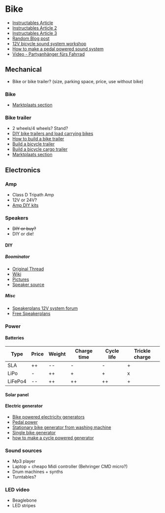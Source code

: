 # Bike

- [Instructables Article](http://www.instructables.com/id/Battery-Powered-Mobile-Party-Sound-Systems/)
- [Instructables Article 2](http://www.instructables.com/id/Bike-Party-Sound-Trailer/)
- [Instructables Article 3](http://www.instructables.com/id/How-to-make-a-trailer-mounted-bike-sound-system/)
- [Random Blog post](http://momentummag.com/columns/diy/diy-off-the-grid-sound-systems/)
- [12V bicycle sound system workshop](https://archive.org/details/12vsoundsys)
- [How to make a pedal powered sound system](http://carbusters.org/2009/12/01/how-to-make-a-pedal-powered-sound-system/)
- [Video - Partyanhänger fürs Fahrrad](http://www.youtube.com/watch?v=FHgr8INmSSs)

## Mechanical

- Bike or bike trailer? (size, parking space, price, use without bike)

### Bike

- [Marktplaats section](http://www.marktplaats.nl/z/fietsen-en-brommers/fietsen-bakfietsen.html?categoryId=446)

### Bike trailer

- 2 wheels/4 wheels? Stand?
- [DIY bike trailers and load carrying bikes](http://www.chiark.greenend.org.uk/~armb/cycling/trailer.html)
- [How to build a bike trailer](http://www.instructables.com/id/How-to-Build-a-Bike-Trailer/)
- [Build a bicycle trailer](http://www.motherearthnews.com/diy/bicycle-trailer-zmaz81jazraw.aspx)
- [Build a bicycle cargo trailer](http://www.wikihow.com/Build-a-Bicycle-Cargo-Trailer)
- [Marktplaats section](http://www.marktplaats.nl/z/fietsen-en-brommers/fietsaccessoires-aanhangers-en-karren.html?categoryId=450)

## Electronics

### Amp

- Class D Tripath Amp
- 12V or 24V?
- [Amp DIY kits](http://shop.41hz.com/shop/)

### Speakers

- ~~DIY or buy?~~
- DIY or die!

#### DIY

##### Boominator

- [Original Thread](http://www.diyaudio.com/forums/class-d/104402-boominator-another-stab-ultimate-party-machine.html)
- [Wiki](http://boominator.dk/index.php/Main_Page)
- [Pictures](http://imgur.com/a/bbRhJ)
- [Speaker source](http://www.bluearan.co.uk/index.php?search=boominator&x=-871&y=-102&stk=Any+Stock+Availability&perp=10)

##### Misc

- [Speakerplans 12V system forum](http://forum.speakerplans.com/12v-powered-systems_forum5.html)
- [Free Speakerplans](http://www.freespeakerplans.com/plans)

### Power

#### Batteries

Type   |Price|Weight|Charge time|Cycle life|Trickle charge
-------|-----|------|-----------|----------|--------------
SLA    |++   |--    |-          |-         |+
LiPo   |-    |++    |+          |+         |x
LiFePo4|--   |++    |++         |++        |+

#### Solar panel

#### Electric generator

- [Bike powered electricity generators](http://www.lowtechmagazine.com/2011/05/bike-powered-electricity-generators.html)
- [Pedal power](http://www.thebackshed.com/Windmill/articles/PedalPower.asp)
- [Stationary bike generator from washing machine](http://www.instructables.com/id/Stationary-Bike-Generator-from-Washing-Machine/)
- [Single bike generator](http://www.magnificentrevolution.org/diy/single-bike-generator/)
- [how to make a cycle powered generator](http://www.stewardwood.org/resources/DIYcyclepower.htm)

### Sound sources

- Mp3 player
- Laptop + cheapo Midi controller (Behringer CMD micro?)
- Drum machines + synths
- Turntables?

### LED video

- Beaglebone
- LED stripes
